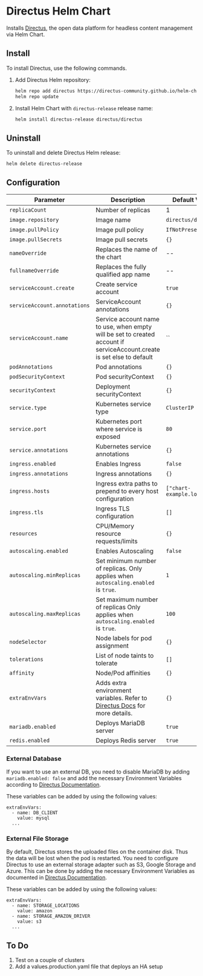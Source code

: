 # Directus Helm Chart

Installs [Directus](https://directus.io/), the open data platform for headless content management via Helm Chart.

## Install
To install Directus, use the following commands.

1. Add Directus Helm repository:

    ```sh
    helm repo add directus https://directus-community.github.io/helm-chart/
    helm repo update
    ```

2. Install Helm Chart with `directus-release` release name:
    ```sh
    helm install directus-release directus/directus
    ```

## Uninstall
To uninstall and delete Directus Helm release:

```sh
helm delete directus-release 
```


## Configuration

| Parameter                    | Description                                                                                                                           | Default Value             |
| ---------------------------- | ------------------------------------------------------------------------------------------------------------------------------------- | ------------------------- |
| `replicaCount`               | Number of replicas                                                                                                                    | 1                         |
| `image.repository`           | Image name                                                                                                                            | `directus/directus`       |
| `image.pullPolicy`           | Image pull policy                                                                                                                     | `IfNotPresent`            |
| `image.pullSecrets`          | Image pull secrets                                                                                                                    | `{}`                      |
| `nameOverride`               | Replaces the name of the chart                                                                                                        | --                        |
| `fullnameOverride`           | Replaces the fully qualified app name                                                                                                 | --                        |
| `serviceAccount.create`      | Create service account                                                                                                                | `true`                    |
| `serviceAccount.annotations` | ServiceAccount annotations                                                                                                            | `{}`                      |
| `serviceAccount.name`        | Service account name to use, when empty will be set to created account if serviceAccount.create is set else to default                | ``                        |
| `podAnnotations`             | Pod annotations                                                                                                                       | `{}`                      |
| `podSecurityContext`         | Pod securityContext                                                                                                                   | `{}`                      |
| `securityContext`            | Deployment securityContext                                                                                                            | `{}`                      |
| `service.type`               | Kubernetes service type                                                                                                               | `ClusterIP`               |
| `service.port`               | Kubernetes port where service is exposed                                                                                              | `80`                      |
| `service.annotations`        | Kubernetes service annotations                                                                                                        | `{}`                      |
| `ingress.enabled`            | Enables Ingress                                                                                                                       | `false`                   |
| `ingress.annotations`        | Ingress annotations                                                                                                                   | `{}`                      |
| `ingress.hosts`              | Ingress extra paths to prepend to every host configuration                                                                            | `["chart-example.local"]` |
| `ingress.tls`                | Ingress TLS configuration                                                                                                             | `[]`                      |
| `resources`                  | CPU/Memory resource requests/limits                                                                                                   | `{}`                      |
| `autoscaling.enabled`        | Enables Autoscaling                                                                                                                   | `false`                   |
| `autoscaling.minReplicas`    | Set minimum number of replicas. Only applies when `autoscaling.enabled` is `true`.                                                    | `1`                       |
| `autoscaling.maxReplicas`    | Set maximum number of replicas Only applies when `autoscaling.enabled` is `true`.                                                     | `100`                     |
| `nodeSelector`               | Node labels for pod assignment                                                                                                        | `{}`                      |
| `tolerations`                | List of node taints to tolerate                                                                                                       | `[]`                      |
| `affinity`                   | Node/Pod affinities                                                                                                                   | `{}`                      |
| `extraEnvVars`               | Adds extra environment variables.  Refer to [Directus Docs](https://docs.directus.io/configuration/config-options/) for more details. | `{}`                      |
| `mariadb.enabled`            | Deploys MariaDB server                                                                                                                | `true`                    |
| `redis.enabled`              | Deploys Redis server                                                                                                                  | `true`                    |

### External Database

If you want to use an external DB, you need to disable MariaDB by adding `mariadb.enabled: false` and add the necessary Environment Variables according to [Directus Documentation](https://docs.directus.io/configuration/config-options/#database).

These variables can be added by using the following values:

```
extraEnvVars:
  - name: DB_CLIENT
    value: mysql
  ...

```

### External File Storage

By default, Directus stores the uploaded files on the container disk.  Thus the data will be lost when the pod is restarted.  You need to configure Directus to use an external storage adapter such as S3, Google Storage and Azure.  This can be done by adding the necessary Environment Variables as documented in [Directus Documentation](https://docs.directus.io/configuration/config-options/#file-storage).

These variables can be added by using the following values:

```
extraEnvVars:
  - name: STORAGE_LOCATIONS
    value: amazon
  - name: STORAGE_AMAZON_DRIVER
    value: s3
  ...

```

## To Do

1. Test on a couple of clusters
2. Add a values.production.yaml file that deploys an HA setup
